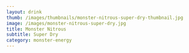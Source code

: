 ```yaml
---
layout: drink
thumb: /images/thumbnails/monster-nitrous-super-dry-thumbnail.jpg
image: /images/monster-nitrous-super-dry.jpg
title: Monster Nitrous
subtitle: Super Dry
category: monster-energy
---
```


